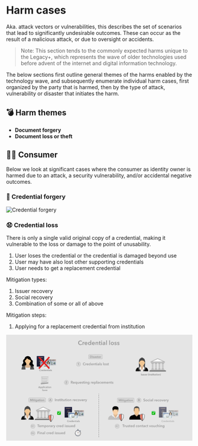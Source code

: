 # Harm cases

Aka. attack vectors or vulnerabilities, this describes the set of scenarios that lead to significantly undesirable outcomes. These can occur as the result of a malicious attack, or due to oversight or accidents.

> Note: This section tends to the commonly expected harms unique to the Legacy+, which represents the wave of older technologies used before advent of the internet and digital information technology.

The below sections first outline general themes of the harms enabled by the technology wave, and subsequently enumerate individual harm cases, first organized by the party that is harmed, then by the type of attack, vulnerability or disaster that initiates the harm.

## 💣 Harm themes

* **Document forgery**
* **Document loss or theft**

## 👩🏻 Consumer

Below we look at significant cases where the consumer as identity owner is harmed due to an attack, a security vulnerability, and/or accidental negative outcomes.

### 🥸 Credential forgery

![Credential forgery](images/credential-forgery.png)

### 😧 Credential loss

There is only a single valid original copy of a credential, making it vulnerable to the loss or damage to the point of unusability.

1. User loses the credential or the credential is damaged beyond use
2. User may have also lost other supporting credentials
3. User needs to get a replacement credential

Mitigation types:

1. Issuer recovery
2. Social recovery
3. Combination of some or all of above

Mitigation steps:

1. Applying for a replacement credential from institution

![Credential loss](images/credential-loss.png)
